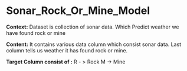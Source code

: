 # Sonar_Rock_Or_Mine_Model
 
**Context:**
Dataset is collection of sonar data. Which Predict weather we have found rock or mine

**Content:**
It contains various data column which consist sonar data. Last column tells us weather it has found rock or mine.

**Target Column consist of :**
R - > Rock
M -> Mine
